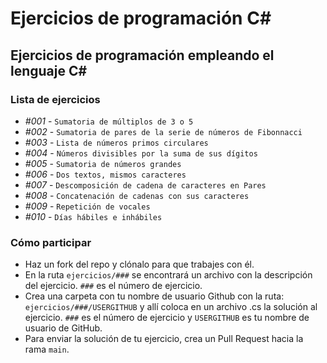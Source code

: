 # Ejercicios de programación C#

## Ejercicios de programación empleando el lenguaje C#

### Lista de ejercicios

* *#001* - `Sumatoria de múltiplos de 3 o 5`
* *#002* - `Sumatoria de pares de la serie de números de Fibonnacci`
* *#003* - `Lista de números primos circulares`
* *#004* - `Números divisibles por la suma de sus dígitos`
* *#005* - `Sumatoria de números grandes`
* *#006* - `Dos textos, mismos caracteres`
* *#007* - `Descomposición de cadena de caracteres en Pares`
* *#008* - `Concatenación de cadenas con sus caracteres`
* *#009* - `Repetición de vocales`
* *#010* - `Días hábiles e inhábiles`

### Cómo participar

* Haz un fork del repo y clónalo para que trabajes con él.
* En la ruta `ejercicios/###` se encontrará un archivo con la descripción del ejercicio. `###` es el número de ejercicio.
* Crea una carpeta con tu nombre de usuario Github con la ruta: `ejercicios/###/USERGITHUB` y allí coloca en un archivo .cs la solución al ejercicio. `###` es el número de ejercicio y `USERGITHUB` es tu nombre de usuario de GitHub.
* Para enviar la solución de tu ejercicio, crea un Pull Request hacia la rama `main`.
